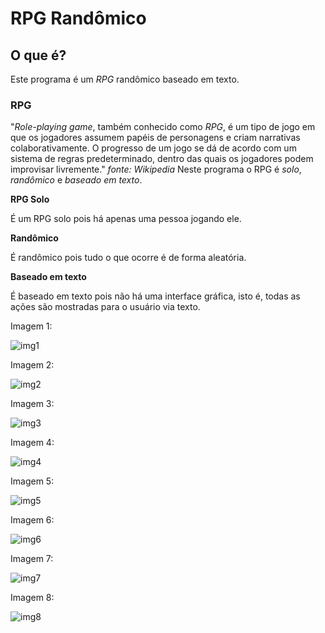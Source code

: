 # RPG Randômico

## O que é?
Este programa é um *RPG* randômico baseado em texto.

### RPG
"*Role-playing game*, também conhecido como *RPG*, é um tipo de jogo em que os jogadores assumem papéis de personagens e criam narrativas colaborativamente. O progresso de um jogo se dá de acordo com um sistema de regras predeterminado, dentro das quais os jogadores podem improvisar livremente."
*fonte: Wikipedia*
Neste programa o RPG é *solo*, *randômico* e *baseado em texto*.

**RPG Solo**

É um RPG solo pois há apenas uma pessoa jogando ele.

**Randômico**

É randômico pois tudo o que ocorre é de forma aleatória.

**Baseado em texto**

É baseado em texto pois não há uma interface gráfica, isto é, todas as ações são mostradas para o usuário via texto.

Imagem 1:

![img1](https://user-images.githubusercontent.com/65574850/90577686-f1b98500-e197-11ea-9a87-cbd02d7bed9c.png)

Imagem 2:

![img2](https://user-images.githubusercontent.com/65574850/90577710-f9792980-e197-11ea-9de7-479f4d669bbc.png)

Imagem 3:

![img3](https://user-images.githubusercontent.com/65574850/90577721-ff6f0a80-e197-11ea-8c6f-ee6cbf32ba15.png)

Imagem 4:

![img4](https://user-images.githubusercontent.com/65574850/90577742-085fdc00-e198-11ea-8591-bcd877f791d1.png)

Imagem 5:

![img5](https://user-images.githubusercontent.com/65574850/90577760-0f86ea00-e198-11ea-9595-84faeb91b92d.png)

Imagem 6:

![img6](https://user-images.githubusercontent.com/65574850/90577777-17468e80-e198-11ea-891e-3ce83d401b96.png)

Imagem 7:

![img7](https://user-images.githubusercontent.com/65574850/90577788-20376000-e198-11ea-8ea8-5a52889d92b0.png)

Imagem 8:

![img8](https://user-images.githubusercontent.com/65574850/90577811-288f9b00-e198-11ea-9a19-4ace4f058387.png)
